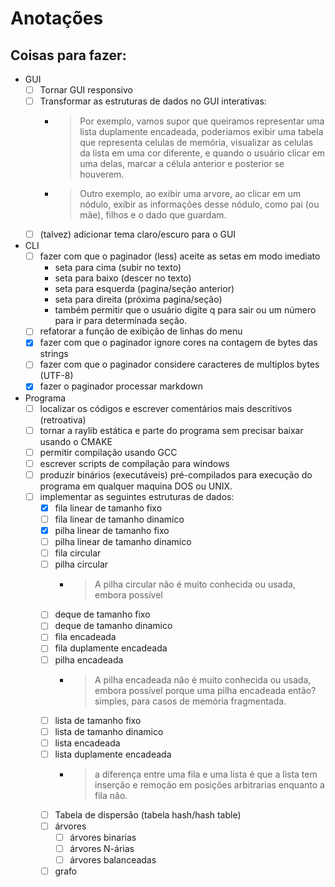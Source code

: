 # Anotações

## Coisas para fazer:

- GUI
    - [ ] Tornar GUI responsivo
    - [ ] Transformar as estruturas de dados no GUI interativas:
        - > Por exemplo, vamos supor que queiramos representar uma lista duplamente encadeada, poderiamos exibir uma tabela que representa celulas de memória, visualizar as celulas da lista em uma cor diferente, e quando o usuário clicar em uma delas, marcar a célula anterior e posterior se houverem.
        - > Outro exemplo, ao exibir uma arvore, ao clicar em um nódulo, exibir as informações desse nódulo, como pai (ou mãe), filhos e o dado que guardam.
    - [ ] (talvez) adicionar tema claro/escuro para o GUI

- CLI
    - [ ] fazer com que o paginador (less) aceite as setas em modo imediato
        - seta para cima (subir no texto)
        - seta para baixo (descer no texto)
        - seta para esquerda (pagina/seção anterior)
        - seta para direita (próxima pagina/seção)
        - também permitir que o usuário digite q para sair ou um número para ir para determinada seção.
    - [ ] refatorar a função de exibição de linhas do menu
    - [x] fazer com que o paginador ignore cores na contagem de bytes das strings
    - [ ] fazer com que o paginador considere caracteres de multiplos bytes (UTF-8)
    - [x] fazer o paginador processar markdown

- Programa
    - [ ] localizar os códigos e escrever comentários mais descritivos (retroativa)
    - [ ] tornar a raylib estática e parte do programa sem precisar baixar usando o CMAKE
    - [ ] permitir compilação usando GCC
    - [ ] escrever scripts de compilação para windows
    - [ ] produzir binários (executáveis) pré-compilados para execução do programa em qualquer maquina DOS ou UNIX.
    - [ ] implementar as seguintes estruturas de dados:
        - [x] fila linear de tamanho fixo
        - [ ] fila linear de tamanho dinamico
        - [x] pilha linear de tamanho fixo
        - [ ] pilha linear de tamanho dinamico
        - [ ] fila circular
        - [ ] pilha circular
            - > A pilha circular não é muito conhecida ou usada, embora possível
        - [ ] deque de tamanho fixo
        - [ ] deque de tamanho dinamico
        - [ ] fila encadeada
        - [ ] fila duplamente encadeada
        - [ ] pilha encadeada
            - > A pilha encadeada não é muito conhecida ou usada, embora possível
            porque uma pilha encadeada então? simples, para casos de memória fragmentada.
        - [ ] lista de tamanho fixo
        - [ ] lista de tamanho dinamico
        - [ ] lista encadeada
        - [ ] lista duplamente encadeada
            - > a diferença entre uma fila e uma lista é que a lista tem inserção e
            remoção em posições arbitrarias enquanto a fila não.
        - [ ] Tabela de dispersão (tabela hash/hash table)
        - [ ] árvores
            - [ ] árvores binarias
            - [ ] árvores N-árias
            - [ ] árvores balanceadas
        - [ ] grafo
